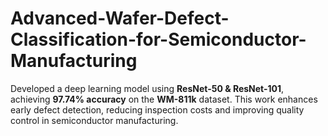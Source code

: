 # Advanced-Wafer-Defect-Classification-for-Semiconductor-Manufacturing
Developed a deep learning model using **ResNet-50 &amp; ResNet-101**, achieving **97.74% accuracy** on the **WM-811k** dataset. This work enhances early defect detection, reducing inspection costs and improving quality control in semiconductor manufacturing.
